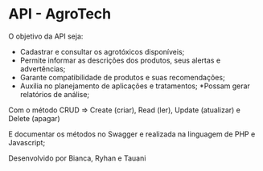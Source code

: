 # API - AgroTech
O objetivo da API seja:
* Cadastrar e consultar os agrotóxicos disponíveis; 
* Permite informar as descrições dos produtos, seus alertas e advertências;
* Garante  compatibilidade de produtos e suas recomendações;
* Auxilia no planejamento de aplicações e tratamentos;
*Possam gerar relatórios de análise;

Com o método CRUD => Create (criar), Read (ler), Update (atualizar) e Delete (apagar)

E documentar os métodos no Swagger e realizada na linguagem de PHP e Javascript;

Desenvolvido por  Bianca, Ryhan e Tauani 
